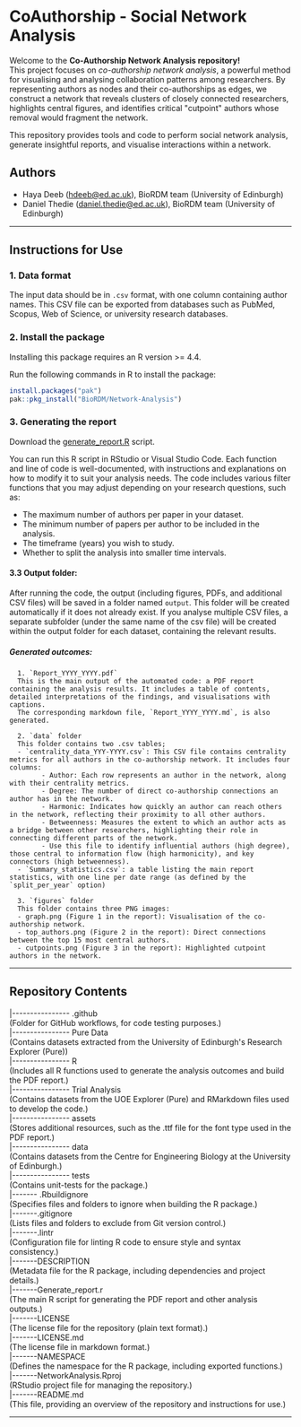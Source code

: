 # CoAuthorship - Social Network Analysis

Welcome to the **Co-Authorship Network Analysis repository!**   
This project focuses on *co-authorship network analysis*, a powerful method for visualising and analysing collaboration patterns among researchers. By representing authors as nodes and their co-authorships as edges, we construct a network that reveals clusters of closely connected researchers, highlights central figures, and identifies critical "cutpoint" authors whose removal would fragment the network.   

This repository provides tools and code to perform social network analysis, generate insightful reports, and visualise interactions within a network.

## Authors
- Haya Deeb (hdeeb@ed.ac.uk), BioRDM team (University of Edinburgh)
- Daniel Thedie (daniel.thedie@ed.ac.uk), BioRDM team (University of Edinburgh)

---

## Instructions for Use

### 1. Data format
The input data should be in `.csv`  format, with one column containing author names. This CSV file can be exported from databases such as PubMed, Scopus, Web of Science, or university research databases. 

### 2. Install the package
Installing this package requires an R version >= 4.4.

Run the following commands in R to install the package:
```R
install.packages("pak")
pak::pkg_install("BioRDM/Network-Analysis")
```

### 3. Generating the report

Download the [generate_report.R](https://github.com/BioRDM/Network-Analysis/blob/main/Generate_report.r) script.

You can run this R script in RStudio or Visual Studio Code. Each function and line of code is well-documented, with instructions and explanations on how to modify it to suit your analysis needs.
The code includes various filter functions that you may adjust depending on your research questions, such as:

- The maximum number of authors per paper in your dataset.
- The minimum number of papers per author to be included in the analysis.
- The timeframe (years) you wish to study.
- Whether to split the analysis into smaller time intervals. 

#### 3.3 Output folder:
After running the code, the output (including figures, PDFs, and additional CSV files) will be saved in a folder named `output`. This folder will be created automatically if it does not already exist.
If you analyse multiple CSV files, a separate subfolder (under the same name of the csv file) will be created within the output folder for each dataset, containing the relevant results.

##### Generated outcomes: 
      1. `Report_YYYY_YYYY.pdf`  
      This is the main output of the automated code: a PDF report containing the analysis results. It includes a table of contents, detailed interpretations of the findings, and visualisations with captions. 
      The corresponding markdown file, `Report_YYYY_YYYY.md`, is also generated.

      2. `data` folder
      This folder contains two .csv tables;
      - `centrality_data_YYY-YYYY.csv`: This CSV file contains centrality metrics for all authors in the co-authorship network. It includes four columns:
            - Author: Each row represents an author in the network, along with their centrality metrics.
            - Degree: The number of direct co-authorship connections an author has in the network.
            - Harmonic: Indicates how quickly an author can reach others in the network, reflecting their proximity to all other authors.
            - Betweenness: Measures the extent to which an author acts as a bridge between other researchers, highlighting their role in connecting different parts of the network.
            - Use this file to identify influential authors (high degree), those central to information flow (high harmonicity), and key connectors (high betweenness).
      - `Summary_statistics.csv`: a table listing the main report statistics, with one line per date range (as defined by the `split_per_year` option)
      
      3. `figures` folder 
      This folder contains three PNG images:
      - graph.png (Figure 1 in the report): Visualisation of the co-authorship network.
      - top_authors.png (Figure 2 in the report): Direct connections between the top 15 most central authors.
      - cutpoints.png (Figure 3 in the report): Highlighted cutpoint authors in the network.

---
## Repository Contents

|---------------- .github             
            (Folder for GitHub workflows, for code testing purposes.)            
|---------------- Pure Data             
            (Contains datasets extracted from the University of Edinburgh's Research Explorer (Pure))             
|---------------- R            
            (Includes all R functions used to generate the analysis outcomes and build the PDF report.)                 
|---------------- Trial Analysis          
            (Contains datasets from the UOE Explorer (Pure) and RMarkdown files used to develop the code.)             
|---------------- assets         
            (Stores additional resources, such as the .ttf file for the font type used in the PDF report.)              
|---------------- data           
            (Contains datasets from the Centre for Engineering Biology at the University of Edinburgh.)            
|---------------- tests  
            (Contains unit-tests for the package.)  
|------- .Rbuildignore  
            (Specifies files and folders to ignore when building the R package.)       
|-------.gitignore     
            (Lists files and folders to exclude from Git version control.)        
|-------.lintr     
            (Configuration file for linting R code to ensure style and syntax consistency.)            
|-------DESCRIPTION     
            (Metadata file for the R package, including dependencies and project details.)             
|-------Generate_report.r     
            (The main R script for generating the PDF report and other analysis outputs.)           
|-------LICENSE     
            (The license file for the repository (plain text format).)      
|-------LICENSE.md       
            (The license file in markdown format.)       
|-------NAMESPACE         
            (Defines the namespace for the R package, including exported functions.)   
|-------NetworkAnalysis.Rproj       
            (RStudio project file for managing the repository.)   
|-------README.md      
            (This file, providing an overview of the repository and instructions for use.)      

---
